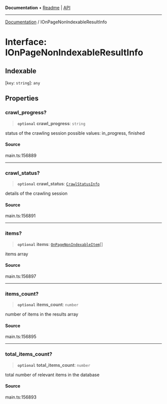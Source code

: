**Documentation** • [Readme](../README.md) \| [API](../globals.md)

***

[Documentation](../README.md) / IOnPageNonIndexableResultInfo

# Interface: IOnPageNonIndexableResultInfo

## Indexable

 \[`key`: `string`\]: `any`

## Properties

### crawl\_progress?

> **`optional`** **crawl\_progress**: `string`

status of the crawling session
possible values: in_progress, finished

#### Source

main.ts:156889

***

### crawl\_status?

> **`optional`** **crawl\_status**: [`CrawlStatusInfo`](../classes/CrawlStatusInfo.md)

details of the crawling session

#### Source

main.ts:156891

***

### items?

> **`optional`** **items**: [`OnPageNonIndexableItem`](../classes/OnPageNonIndexableItem.md)[]

items array

#### Source

main.ts:156897

***

### items\_count?

> **`optional`** **items\_count**: `number`

number of items in the results array

#### Source

main.ts:156895

***

### total\_items\_count?

> **`optional`** **total\_items\_count**: `number`

total number of relevant items in the database

#### Source

main.ts:156893
